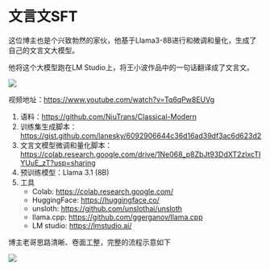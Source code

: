 # 文言文SFT

这位博主也是个兴致勃然的家伙，他基于Llama3-8B进行和微调和量化，生成了自己的文言文大模型。

他将这个大模型跑在LM Studio上，将王小波作品中的一句话翻译成了文言文。

![](2024-09-30_10.33.20.png)

视频地址：<https://www.youtube.com/watch?v=Tq6qPw8EUVg>

1. 语料：<https://github.com/NiuTrans/Classical-Modern>
2. 训练集生成脚本：<https://gist.github.com/lanesky/6092906644c36d16ad39df3ac6d623d2>
3. 文言文模型微调和量化脚本：<https://colab.research.google.com/drive/1Ne068_p8ZbJt93DdXT2zlxcTIYUuE_zT?usp=sharing>
4. 预训练模型：Llama 3.1 (8B)
5. 工具
   - Colab: <https://colab.research.google.com/>
   - HuggingFace: <https://huggingface.co/>
   - unsloth: <https://github.com/unslothai/unsloth>
   - llama.cpp: <https://github.com/ggerganov/llama.cpp>
   - LM studio: <https://lmstudio.ai/>

博主老哥思路清晰、卷面工整，完整的流程示意如下

![](drawio.png)
